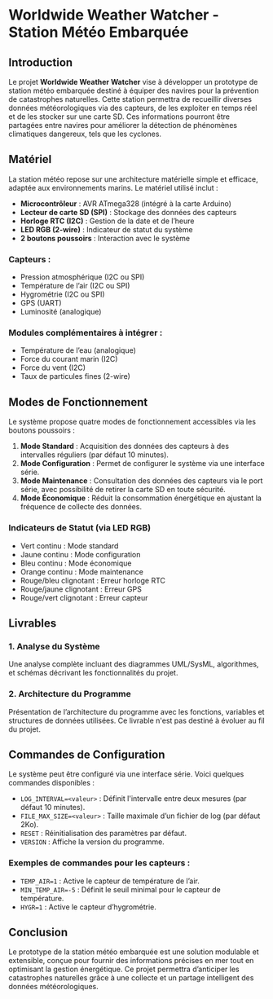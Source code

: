 
# Worldwide Weather Watcher - Station Météo Embarquée

## Introduction

Le projet **Worldwide Weather Watcher** vise à développer un prototype de station météo embarquée destiné à équiper des navires pour la prévention de catastrophes naturelles. Cette station permettra de recueillir diverses données météorologiques via des capteurs, de les exploiter en temps réel et de les stocker sur une carte SD. Ces informations pourront être partagées entre navires pour améliorer la détection de phénomènes climatiques dangereux, tels que les cyclones.

## Matériel

La station météo repose sur une architecture matérielle simple et efficace, adaptée aux environnements marins. Le matériel utilisé inclut :

- **Microcontrôleur** : AVR ATmega328 (intégré à la carte Arduino)
- **Lecteur de carte SD (SPI)** : Stockage des données des capteurs
- **Horloge RTC (I2C)** : Gestion de la date et de l’heure
- **LED RGB (2-wire)** : Indicateur de statut du système
- **2 boutons poussoirs** : Interaction avec le système

### Capteurs :
- Pression atmosphérique (I2C ou SPI)
- Température de l’air (I2C ou SPI)
- Hygrométrie (I2C ou SPI)
- GPS (UART)
- Luminosité (analogique)

### Modules complémentaires à intégrer :
- Température de l’eau (analogique)
- Force du courant marin (I2C)
- Force du vent (I2C)
- Taux de particules fines (2-wire)

## Modes de Fonctionnement

Le système propose quatre modes de fonctionnement accessibles via les boutons poussoirs :

1. **Mode Standard** : Acquisition des données des capteurs à des intervalles réguliers (par défaut 10 minutes).
2. **Mode Configuration** : Permet de configurer le système via une interface série.
3. **Mode Maintenance** : Consultation des données des capteurs via le port série, avec possibilité de retirer la carte SD en toute sécurité.
4. **Mode Économique** : Réduit la consommation énergétique en ajustant la fréquence de collecte des données.

### Indicateurs de Statut (via LED RGB)
- Vert continu : Mode standard
- Jaune continu : Mode configuration
- Bleu continu : Mode économique
- Orange continu : Mode maintenance
- Rouge/bleu clignotant : Erreur horloge RTC
- Rouge/jaune clignotant : Erreur GPS
- Rouge/vert clignotant : Erreur capteur

## Livrables

### 1. Analyse du Système
Une analyse complète incluant des diagrammes UML/SysML, algorithmes, et schémas décrivant les fonctionnalités du projet.

### 2. Architecture du Programme
Présentation de l’architecture du programme avec les fonctions, variables et structures de données utilisées. Ce livrable n'est pas destiné à évoluer au fil du projet.

## Commandes de Configuration

Le système peut être configuré via une interface série. Voici quelques commandes disponibles :
- `LOG_INTERVAL=<valeur>` : Définit l'intervalle entre deux mesures (par défaut 10 minutes).
- `FILE_MAX_SIZE=<valeur>` : Taille maximale d’un fichier de log (par défaut 2Ko).
- `RESET` : Réinitialisation des paramètres par défaut.
- `VERSION` : Affiche la version du programme.

### Exemples de commandes pour les capteurs :
- `TEMP_AIR=1` : Active le capteur de température de l’air.
- `MIN_TEMP_AIR=-5` : Définit le seuil minimal pour le capteur de température.
- `HYGR=1` : Active le capteur d’hygrométrie.

## Conclusion

Le prototype de la station météo embarquée est une solution modulable et extensible, conçue pour fournir des informations précises en mer tout en optimisant la gestion énergétique. Ce projet permettra d’anticiper les catastrophes naturelles grâce à une collecte et un partage intelligent des données météorologiques.
